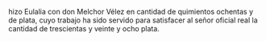 hizo Eulalia con don Melchor Vélez en cantidad de quimientos ochentas y de plata, cuyo trabajo ha sido servido para satisfacer al señor oficial real la cantidad de trescientas y veinte y ocho plata.